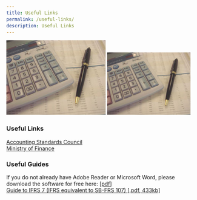 ```yaml
---
title: Useful Links
permalink: /useful-links/
description: Useful Links
---
```

![img-fr](/images/Images/Default%20Source/Useful%20Links/img-fr.jpg)
<img src="/images/Images/Default%20Source/Useful%20Links/img-fr.jpg" alt="img-fr" style="width:220px;">

### Useful Links
  
[Accounting Standards Council](http://www.asc.gov.sg/)  
[Ministry of Finance](http://www.mof.gov.sg/)  
  

### Useful Guides

If you do not already have Adobe Reader or Microsoft Word, please download the software for free here: \[[pdf](http://www.adobe.com/products/acrobat/readstep2.html)\]  
[Guide to IFRS 7 (IFRS equivalent to SB-FRS 107) [.pdf, 433kb]](/files/Docs/Default%20Source/Useful%20Links/ifrs7forcorporates.pdf)